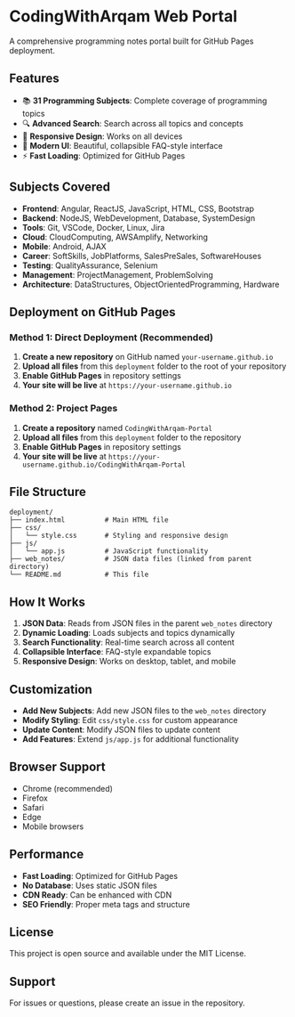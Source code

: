 # CodingWithArqam Web Portal

A comprehensive programming notes portal built for GitHub Pages deployment.

## Features

- 📚 **31 Programming Subjects**: Complete coverage of programming topics
- 🔍 **Advanced Search**: Search across all topics and concepts
- 📱 **Responsive Design**: Works on all devices
- 🎨 **Modern UI**: Beautiful, collapsible FAQ-style interface
- ⚡ **Fast Loading**: Optimized for GitHub Pages

## Subjects Covered

- **Frontend**: Angular, ReactJS, JavaScript, HTML, CSS, Bootstrap
- **Backend**: NodeJS, WebDevelopment, Database, SystemDesign
- **Tools**: Git, VSCode, Docker, Linux, Jira
- **Cloud**: CloudComputing, AWSAmplify, Networking
- **Mobile**: Android, AJAX
- **Career**: SoftSkills, JobPlatforms, SalesPreSales, SoftwareHouses
- **Testing**: QualityAssurance, Selenium
- **Management**: ProjectManagement, ProblemSolving
- **Architecture**: DataStructures, ObjectOrientedProgramming, Hardware

## Deployment on GitHub Pages

### Method 1: Direct Deployment (Recommended)

1. **Create a new repository** on GitHub named `your-username.github.io`
2. **Upload all files** from this `deployment` folder to the root of your repository
3. **Enable GitHub Pages** in repository settings
4. **Your site will be live** at `https://your-username.github.io`

### Method 2: Project Pages

1. **Create a repository** named `CodingWithArqam-Portal`
2. **Upload all files** from this `deployment` folder to the repository
3. **Enable GitHub Pages** in repository settings
4. **Your site will be live** at `https://your-username.github.io/CodingWithArqam-Portal`

## File Structure

```
deployment/
├── index.html          # Main HTML file
├── css/
│   └── style.css       # Styling and responsive design
├── js/
│   └── app.js          # JavaScript functionality
├── web_notes/          # JSON data files (linked from parent directory)
└── README.md           # This file
```

## How It Works

1. **JSON Data**: Reads from JSON files in the parent `web_notes` directory
2. **Dynamic Loading**: Loads subjects and topics dynamically
3. **Search Functionality**: Real-time search across all content
4. **Collapsible Interface**: FAQ-style expandable topics
5. **Responsive Design**: Works on desktop, tablet, and mobile

## Customization

- **Add New Subjects**: Add new JSON files to the `web_notes` directory
- **Modify Styling**: Edit `css/style.css` for custom appearance
- **Update Content**: Modify JSON files to update content
- **Add Features**: Extend `js/app.js` for additional functionality

## Browser Support

- Chrome (recommended)
- Firefox
- Safari
- Edge
- Mobile browsers

## Performance

- **Fast Loading**: Optimized for GitHub Pages
- **No Database**: Uses static JSON files
- **CDN Ready**: Can be enhanced with CDN
- **SEO Friendly**: Proper meta tags and structure

## License

This project is open source and available under the MIT License.

## Support

For issues or questions, please create an issue in the repository.
